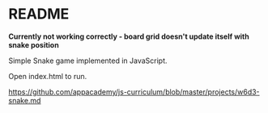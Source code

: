 README
=====

**Currently not working correctly - board grid doesn't update itself with snake
position**

Simple Snake game implemented in JavaScript.

Open index.html to run.

https://github.com/appacademy/js-curriculum/blob/master/projects/w6d3-snake.md
